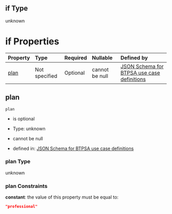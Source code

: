 ## if Type

unknown

# if Properties

| Property      | Type          | Required | Nullable       | Defined by                                                                                                                                                                                                                                  |
| :------------ | :------------ | :------- | :------------- | :------------------------------------------------------------------------------------------------------------------------------------------------------------------------------------------------------------------------------------------ |
| [plan](#plan) | Not specified | Optional | cannot be null | [JSON Schema for BTPSA use case definitions](btpsa-usecase-properties-services-items-allof-2-then-allof-52-then-allof-0-if-properties-plan.md "undefined#/properties/services/items/allOf/2/then/allOf/52/then/allOf/0/if/properties/plan") |

## plan



`plan`

*   is optional

*   Type: unknown

*   cannot be null

*   defined in: [JSON Schema for BTPSA use case definitions](btpsa-usecase-properties-services-items-allof-2-then-allof-52-then-allof-0-if-properties-plan.md "undefined#/properties/services/items/allOf/2/then/allOf/52/then/allOf/0/if/properties/plan")

### plan Type

unknown

### plan Constraints

**constant**: the value of this property must be equal to:

```json
"professional"
```
